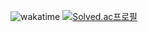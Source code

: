 ![wakatime](https://wakatime.com/badge/github/lxxonx/algorithm.svg)
[![Solved.ac프로필](http://mazassumnida.wtf/api/generate_badge?boj=leeon)](https://solved.ac/leeon)
